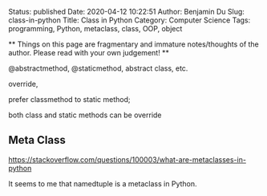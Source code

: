 Status: published
Date: 2020-04-12 10:22:51
Author: Benjamin Du
Slug: class-in-python
Title: Class in Python
Category: Computer Science
Tags: programming, Python, metaclass, class, OOP, object

**
Things on this page are fragmentary and immature notes/thoughts of the author.
Please read with your own judgement!
**

@abstractmethod, 
@staticmethod, 
abstract class, etc. 

override, 

prefer classmethod to static method; 

both class and static methods can be override

## Meta Class

https://stackoverflow.com/questions/100003/what-are-metaclasses-in-python

It seems to me that namedtuple is a metaclass in Python.
